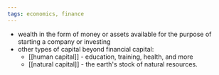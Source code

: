 ```yaml
---
tags: economics, finance
---
```


- wealth in the form of money or assets available for the purpose of starting a company or investing
- other types of capital beyond financial capital:
	- [[human capital]] - education, training, health, and more
	- [[natural capital]] - the earth's stock of natural resources.